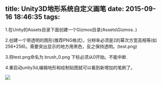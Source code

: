 title:  Unity3D地形系统自定义画笔
date: 2015-09-16 18:46:35
tags:
---

1.在Unity的Assets目录下面创建一个Gizmos目录(Assets\Gizmos\..)


2.创建一个带透明的图形(推荐PNG格式)，分辨率必须是2的幂次方宽高相等(如256*256)。需要突出显示的地方用黑色，反之保持透明。(test.png)


3.将test.png命名为 brush_0.png 下标必须从0开始。不能中断.


4.重启动unity3d,编辑地形和绘制贴图就可以看到新增加的笔刷了。

![](/img/brush/test.png)    
   